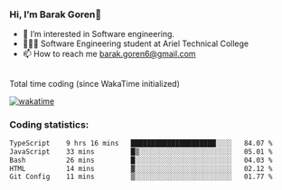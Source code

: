 ###  Hi, I’m Barak Goren👋
- 👀 I’m interested in Software engineering.
- 👨🏼‍🎓 Software Engineering student at Ariel Technical College
- 📫 How to reach me barak.goren6@gmail.com
##
Total time coding (since WakaTime initialized)

[![wakatime](https://wakatime.com/badge/user/5cc5ec80-a806-4ca2-a704-db29274e48cd.svg)](https://wakatime.com/@5cc5ec80-a806-4ca2-a704-db29274e48cd)

   
### Coding statistics:

<!--START_SECTION:waka-->

```txt
TypeScript    9 hrs 16 mins   █████████████████████░░░░   84.07 %
JavaScript    33 mins         █▒░░░░░░░░░░░░░░░░░░░░░░░   05.01 %
Bash          26 mins         █░░░░░░░░░░░░░░░░░░░░░░░░   04.03 %
HTML          14 mins         ▓░░░░░░░░░░░░░░░░░░░░░░░░   02.12 %
Git Config    11 mins         ▒░░░░░░░░░░░░░░░░░░░░░░░░   01.77 %
```

<!--END_SECTION:waka-->

<!---
barakgoren/barakgoren is a ✨ special ✨ repository because its `README.md` (this file) appears on your GitHub profile.
You can click the Preview link to take a look at your changes.
--->
